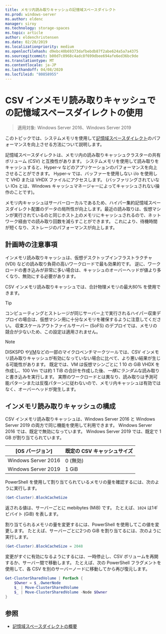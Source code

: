 ```yaml
---
title: メモリ内読み取りキャッシュの記憶域スペースダイレクト
ms.prod: windows-server
ms.author: eldenc
manager: siroy
ms.technology: storage-spaces
ms.topic: article
author: eldenchristensen
ms.date: 02/20/2019
ms.localizationpriority: medium
ms.openlocfilehash: d9ebc40b69373dafbebdb87f2abe624a5a7a4375
ms.sourcegitcommit: b00d7c8968c4adc8f699dbee694afe6ed36bc9de
ms.translationtype: MT
ms.contentlocale: ja-JP
ms.lasthandoff: 04/08/2020
ms.locfileid: "80858955"
---
```

# <a name="using-storage-spaces-direct-with-the-csv-in-memory-read-cache"></a>CSV インメモリ読み取りキャッシュでの記憶域スペースダイレクトの使用
> 適用対象: Windows Server 2016、Windows Server 2019

このトピックでは、システムメモリを使用して[記憶域スペースダイレクト](storage-spaces-direct-overview.md)のパフォーマンスを向上させる方法について説明します。

記憶域スペースダイレクトは、メモリ内の読み取りキャッシュクラスターの共有ボリューム (CSV) と互換性があります。 システムメモリを使用して読み取りをキャッシュすると、Hyper-v などのアプリケーションのパフォーマンスを向上させることができます。 Hyper-v では、バッファーを使用しない i/o を使用して VHD または VHDX ファイルにアクセスします。 (バッファリングされていない IOs とは、Windows キャッシュマネージャーによってキャッシュされない操作のことです)。

メモリ内キャッシュはサーバーローカルであるため、ハイパー集約記憶域スペースダイレクト配置のデータの局所性が向上します。最近の読み取りは、仮想マシンが実行されているのと同じホスト上のメモリにキャッシュされるので、ネットワーク経由での読み取り回数を減らすことができます。 これにより、待機時間が短くなり、ストレージのパフォーマンスが向上します。

## <a name="planning-considerations"></a>計画時の注意事項

インメモリ読み取りキャッシュは、仮想デスクトップインフラストラクチャ (VDI) などの読み取り負荷の高いワークロードで最も効果的です。 逆に、ワークロードの書き込みが非常に多い場合は、キャッシュのオーバーヘッドが値より多くなり、無効にする必要があります。

CSV インメモリ読み取りキャッシュでは、合計物理メモリの最大80% を使用できます。

  > [!TIP]
  > コンピューティングとストレージが同じサーバー上で実行されるハイパー収束デプロイの場合は、仮想マシン用に十分なメモリを確保するように注意してください。 収束スケールアウトファイルサーバー (SoFS) のデプロイでは、メモリの競合が少ないため、この設定は適用されません。

  > [!NOTE]
  > DISKSPD や[VM](https://github.com/Microsoft/diskspd/tree/master/Frameworks/VMFleet)などの一部のマイクロベンチマークツールでは、CSV インメモリ読み取りキャッシュが有効になっていない場合に比べて、より悪い結果が生じる可能性があります。 既定では、VM は仮想マシンごとに 1 10 の GiB VHDX を作成し、100 Vm では約 1 TiB の合計を作成した後、*一様にランダム*な読み取りと書き込みを実行します。 実際のワークロードとは異なり、読み取りは予測可能パターンまたは反復パターンに従わないので、メモリ内キャッシュは有効ではなく、オーバーヘッドが発生します。

## <a name="configuring-the-in-memory-read-cache"></a>インメモリ読み取りキャッシュの構成

CSV インメモリ読み取りキャッシュは、Windows Server 2016 と Windows Server 2019 の両方で同じ機能を使用して利用できます。 Windows Server 2016 では、既定で無効になっています。 Windows Server 2019 では、既定で 1 GB が割り当てられています。

| [OS バージョン]          | 既定の CSV キャッシュサイズ |
|---------------------|------------------------|
| Windows Server 2016 | 0 (無効)           |
| Windows Server 2019 | 1 GiB                   |

PowerShell を使用して割り当てられているメモリの量を確認するには、次のように実行します。

```PowerShell
(Get-Cluster).BlockCacheSize
```

返される値は、サーバーごとに mebibytes (MiB) です。 たとえば、`1024` は1ギビバイト (GiB) を表します。

割り当てられるメモリの量を変更するには、PowerShell を使用してこの値を変更します。 たとえば、サーバーごとに2つの GiB を割り当てるには、次のように実行します。

```PowerShell
(Get-Cluster).BlockCacheSize = 2048
```

変更がすぐに有効になるようにするには、一時停止し、CSV ボリュームを再開するか、サーバー間で移動します。 たとえば、次の PowerShell フラグメントを使用して、各 CSV を別のサーバーノードに移動してから再び復元します。

```PowerShell
Get-ClusterSharedVolume | ForEach {
    $Owner = $_.OwnerNode
    $_ | Move-ClusterSharedVolume
    $_ | Move-ClusterSharedVolume -Node $Owner
}
```

## <a name="see-also"></a>参照

- [記憶域スペースダイレクトの概要](storage-spaces-direct-overview.md)
